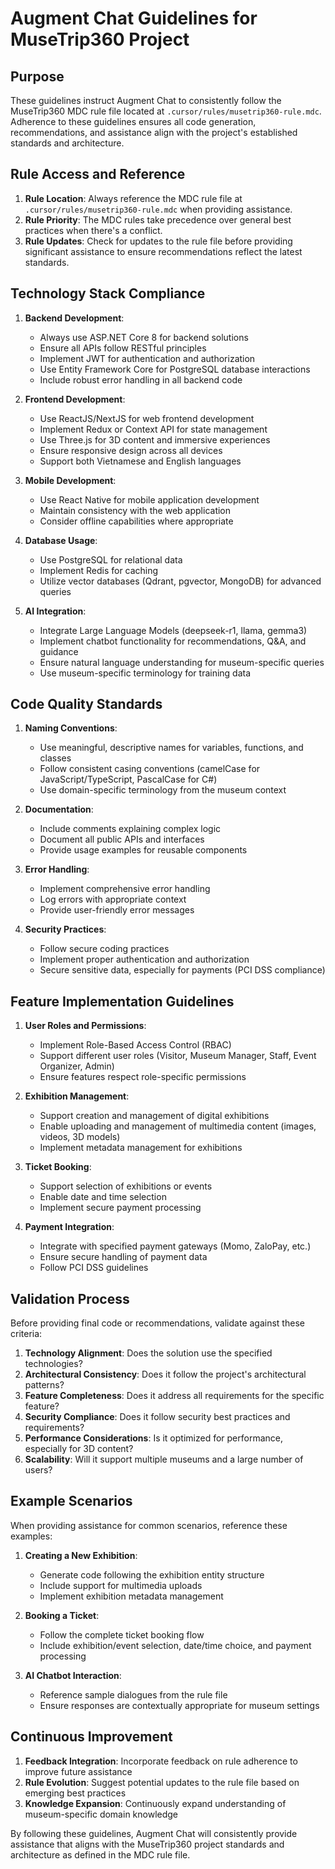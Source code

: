 # Augment Chat Guidelines for MuseTrip360 Project

## Purpose

These guidelines instruct Augment Chat to consistently follow the MuseTrip360 MDC rule file located at `.cursor/rules/musetrip360-rule.mdc`. Adherence to these guidelines ensures all code generation, recommendations, and assistance align with the project's established standards and architecture.

## Rule Access and Reference

1. **Rule Location**: Always reference the MDC rule file at `.cursor/rules/musetrip360-rule.mdc` when providing assistance.
2. **Rule Priority**: The MDC rules take precedence over general best practices when there's a conflict.
3. **Rule Updates**: Check for updates to the rule file before providing significant assistance to ensure recommendations reflect the latest standards.

## Technology Stack Compliance

1. **Backend Development**:

   - Always use ASP.NET Core 8 for backend solutions
   - Ensure all APIs follow RESTful principles
   - Implement JWT for authentication and authorization
   - Use Entity Framework Core for PostgreSQL database interactions
   - Include robust error handling in all backend code

2. **Frontend Development**:

   - Use ReactJS/NextJS for web frontend development
   - Implement Redux or Context API for state management
   - Use Three.js for 3D content and immersive experiences
   - Ensure responsive design across all devices
   - Support both Vietnamese and English languages

3. **Mobile Development**:

   - Use React Native for mobile application development
   - Maintain consistency with the web application
   - Consider offline capabilities where appropriate

4. **Database Usage**:

   - Use PostgreSQL for relational data
   - Implement Redis for caching
   - Utilize vector databases (Qdrant, pgvector, MongoDB) for advanced queries

5. **AI Integration**:
   - Integrate Large Language Models (deepseek-r1, llama, gemma3)
   - Implement chatbot functionality for recommendations, Q&A, and guidance
   - Ensure natural language understanding for museum-specific queries
   - Use museum-specific terminology for training data

## Code Quality Standards

1. **Naming Conventions**:

   - Use meaningful, descriptive names for variables, functions, and classes
   - Follow consistent casing conventions (camelCase for JavaScript/TypeScript, PascalCase for C#)
   - Use domain-specific terminology from the museum context

2. **Documentation**:

   - Include comments explaining complex logic
   - Document all public APIs and interfaces
   - Provide usage examples for reusable components

3. **Error Handling**:

   - Implement comprehensive error handling
   - Log errors with appropriate context
   - Provide user-friendly error messages

4. **Security Practices**:
   - Follow secure coding practices
   - Implement proper authentication and authorization
   - Secure sensitive data, especially for payments (PCI DSS compliance)

## Feature Implementation Guidelines

1. **User Roles and Permissions**:

   - Implement Role-Based Access Control (RBAC)
   - Support different user roles (Visitor, Museum Manager, Staff, Event Organizer, Admin)
   - Ensure features respect role-specific permissions

2. **Exhibition Management**:

   - Support creation and management of digital exhibitions
   - Enable uploading and management of multimedia content (images, videos, 3D models)
   - Implement metadata management for exhibitions

3. **Ticket Booking**:

   - Support selection of exhibitions or events
   - Enable date and time selection
   - Implement secure payment processing

4. **Payment Integration**:
   - Integrate with specified payment gateways (Momo, ZaloPay, etc.)
   - Ensure secure handling of payment data
   - Follow PCI DSS guidelines

## Validation Process

Before providing final code or recommendations, validate against these criteria:

1. **Technology Alignment**: Does the solution use the specified technologies?
2. **Architectural Consistency**: Does it follow the project's architectural patterns?
3. **Feature Completeness**: Does it address all requirements for the specific feature?
4. **Security Compliance**: Does it follow security best practices and requirements?
5. **Performance Considerations**: Is it optimized for performance, especially for 3D content?
6. **Scalability**: Will it support multiple museums and a large number of users?

## Example Scenarios

When providing assistance for common scenarios, reference these examples:

1. **Creating a New Exhibition**:

   - Generate code following the exhibition entity structure
   - Include support for multimedia uploads
   - Implement exhibition metadata management

2. **Booking a Ticket**:

   - Follow the complete ticket booking flow
   - Include exhibition/event selection, date/time choice, and payment processing

3. **AI Chatbot Interaction**:
   - Reference sample dialogues from the rule file
   - Ensure responses are contextually appropriate for museum settings

## Continuous Improvement

1. **Feedback Integration**: Incorporate feedback on rule adherence to improve future assistance
2. **Rule Evolution**: Suggest potential updates to the rule file based on emerging best practices
3. **Knowledge Expansion**: Continuously expand understanding of museum-specific domain knowledge

By following these guidelines, Augment Chat will consistently provide assistance that aligns with the MuseTrip360 project standards and architecture as defined in the MDC rule file.
